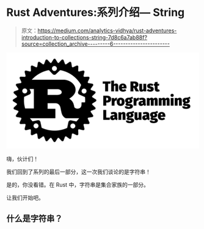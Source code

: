 # Rust Adventures:系列介绍— String

> 原文：<https://medium.com/analytics-vidhya/rust-adventures-introduction-to-collections-string-7d8c6a7ab88f?source=collection_archive---------6----------------------->

![](img/327328046ccbea92273b16f4ce9baec7.png)

嗨，伙计们！

我们回到了系列的最后一部分，这一次我们谈论的是字符串！

是的，你没看错。在 Rust 中，字符串是集合家族的一部分。

让我们开始吧。

## 什么是字符串？